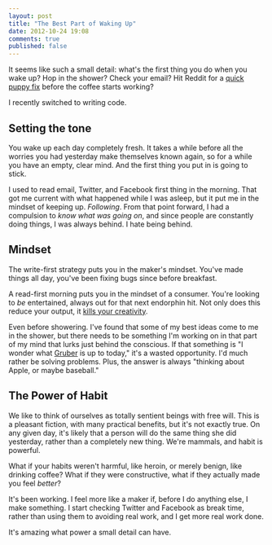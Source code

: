 ```yaml
---
layout: post
title: "The Best Part of Waking Up"
date: 2012-10-24 19:08
comments: true
published: false
---
```


It seems like such a small detail: what's the first thing you do when you wake
up?  Hop in the shower?  Check your email?  Hit Reddit for a [quick puppy
fix][3] before the coffee starts working?

I recently switched to writing code.

## Setting the tone

You wake up each day completely fresh.  It takes a while before all the worries
you had yesterday make themselves known again, so for a while you have an
empty, clear mind.  And the first thing you put in is going to stick.

I used to read email, Twitter, and Facebook first thing in the morning.  That
got me current with what happened while I was asleep, but it put me in the
mindset of keeping up.  *Following*.  From that point forward, I had
a compulsion to *know what was going on*, and since people are constantly doing
things, I was always behind.  I hate being behind.

## Mindset

The write-first strategy puts you in the maker's mindset.  You've made things
all day, you've been fixing bugs since before breakfast.

A read-first morning puts you in the mindset of a consumer.  You're looking to
*be* entertained, always out for that next endorphin hit.  Not only does this
reduce your output, it [kills your creativity][1].

Even before showering.  I've found that some of my best ideas come to me in the
shower, but there needs to be something I'm working on in that part of my mind
that lurks just behind the conscious.  If that something is "I wonder what
[Gruber][2] is up to today," it's a wasted opportunity.  I'd much rather be solving
problems.  Plus, the answer is always "thinking about Apple, or maybe baseball."

## The Power of Habit

We like to think of ourselves as totally sentient beings with free will.  This
is a pleasant fiction, with many practical benefits, but it's not exactly true.
On any given day, it's likely that a person will do the same thing she did
yesterday, rather than a completely new thing.  We're mammals, and habit is
powerful.

What if your habits weren't harmful, like heroin, or merely benign, like
drinking coffee?  What if they were constructive, what if they actually made
you feel *better*?

It's been working.  I feel more like a maker if, before I do anything else,
I make something.  I start checking Twitter and Facebook as break time, rather
than using them to avoiding real work, and I get more real work done.

It's amazing what power a small detail can have.

[1]: http://devburner.net/2012/07/the-1-thing-that-will-destroy-your-creativity-in-the-morning/
[2]: http://daringfireball.net/
[3]: http://aww.reddit.com/

